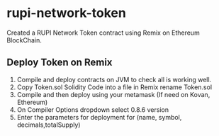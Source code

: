 # rupi-network-token
Created a RUPI Network Token contract using Remix on Ethereum BlockChain.

## Deploy Token on Remix

1. Compile and deploy contracts on JVM to check all is working well.
2. Copy Token.sol Solidity Code into a file in Remix rename Token.sol
3. Compile and then deploy using your metamask (If need on Kovan, Ethereum)
4. On Compiler Options dropdown select 0.8.6 version
5. Enter the parameters for deployment for (name, symbol, decimals,totalSupply)
